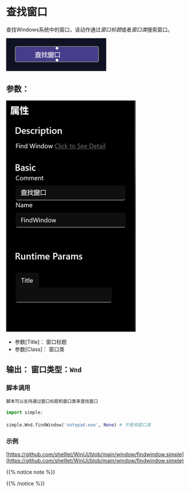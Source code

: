 # 查找窗口 
查找Windows系统中的窗口，该动作通过*窗口标题*或者*窗口类*搜索窗口。

![find window](./images/2022-11-08_191853.png ':size=90%')


## 参数：
![param](./images/2022-11-08_192115.png ':size=90%')


* 参数[Title]： 窗口标题
* 参数[Class]： 窗口类

## 输出： 窗口类型：`Wnd`


### 脚本调用
    脚本可以支持通过窗口标题和窗口类来查找窗口

```python
import simple;

simple.Wnd.findWindow('notepad.exe', None) # 不使用窗口类
```

### 示例

[https://github.com/shelllet/WinUi/blob/main/window/findwindow.simple](https://github.com/shelllet/WinUi/blob/main/window/findwindow.simple)


{{% notice note %}}

{{% /notice %}}